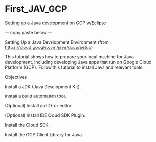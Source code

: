 # First_JAV_GCP
Setting up a Java development on GCP w/Eclipse

-- copy paste below --

Setting Up a Java Development Environment (from https://cloud.google.com/java/docs/setup)

This tutorial shows how to prepare your local machine for Java development, including developing Java apps that run on Google Cloud Platform (GCP). Follow this tutorial to install Java and relevant tools.

Objectives

Install a JDK (Java Development Kit).

Install a build automation tool.

(Optional) Install an IDE or editor.

(Optional) Install IDE Cloud SDK Plugin.

Install the Cloud SDK.

Install the GCP Client Library for Java.
